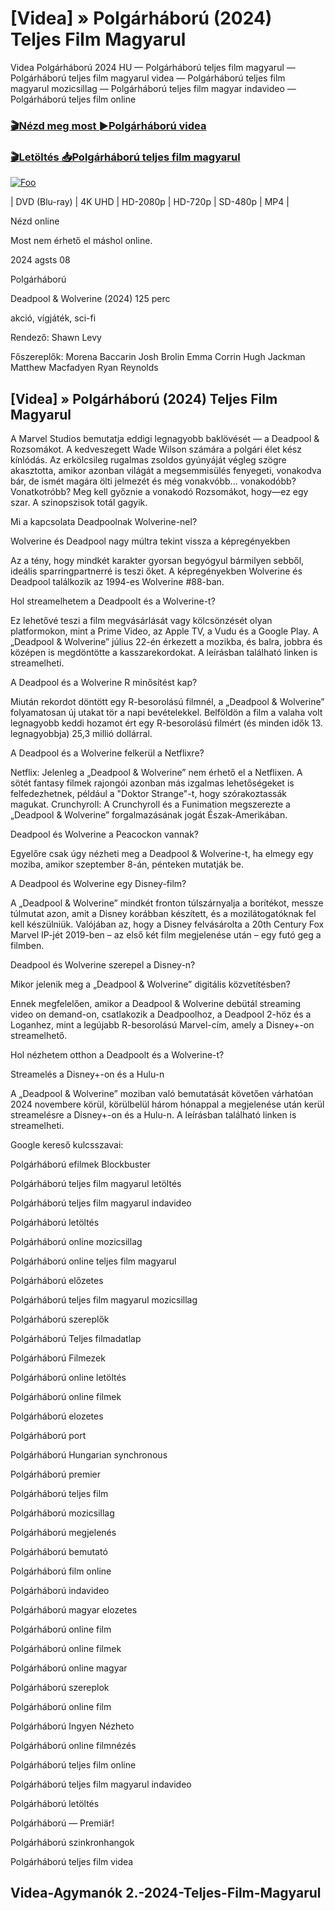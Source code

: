 <h1 tabindex="-1" class="heading-element" dir="auto">[Videa] » Polgárháború (2024) Teljes Film Magyarul </h1>

Videa Polgárháború 2024 HU — Polgárháború teljes film magyarul — Polgárháború teljes film magyarul videa — Polgárháború teljes film magyarul mozicsillag — Polgárháború teljes film magyar indavideo — Polgárháború teljes film online

<h3><a href="https://dmov.fun/hu/movie/929590/civil-war-gityub" rel="nofollow">🎬Nézd meg most ►Polgárháború videa</a></h3>

<h3><a href="https://dmov.fun/hu/movie/929590/civil-war-gityub" rel="nofollow">🎬Letöltés 📥Polgárháború teljes film magyarul</a></h3>

<a href="https://dmov.fun/hu/movie/929590/civil-war-gityub" rel="nofollow"><img src="https://camo.githubusercontent.com/917e6ed5c302499242165dcc02bdbce85c075fd21b35918eb9c0b771855261b8/68747470733a2f2f7374617469632e7769787374617469632e636f6d2f6d656469612f6232343966395f61646163386637306662336634356238383639313639366337376465313866337e6d76322e676966" alt="Foo" style="max-width: 100%;"></a>


| DVD (Blu-ray) | 4K UHD | HD-2080p | HD-720p | SD-480p | MP4 |

Nézd online

Most nem érhető el máshol online.

2024 agsts 08

Polgárháború

Deadpool & Wolverine (2024) 125 perc

akció, vígjáték, sci-fi

Rendező: Shawn Levy

Főszereplők: Morena Baccarin Josh Brolin Emma Corrin Hugh Jackman Matthew Macfadyen Ryan Reynolds

## [Videa] » Polgárháború (2024) Teljes Film Magyarul

A Marvel Studios bemutatja eddigi legnagyobb baklövését — a Deadpool & Rozsomákot. A kedveszegett Wade Wilson számára a polgári élet kész kínlódás. Az erkölcsileg rugalmas zsoldos gyúnyáját végleg szögre akasztotta, amikor azonban világát a megsemmisülés fenyegeti, vonakodva bár, de ismét magára ölti jelmezét és még vonakvóbb... vonakodóbb? Vonatkotróbb? Meg kell győznie a vonakodó Rozsomákot, hogy—ez egy szar. A szinopszisok totál gagyik.

Mi a kapcsolata Deadpoolnak Wolverine-nel?

Wolverine és Deadpool nagy múltra tekint vissza a képregényekben

Az a tény, hogy mindkét karakter gyorsan begyógyul bármilyen sebből, ideális sparringpartnerré is teszi őket. A képregényekben Wolverine és Deadpool találkozik az 1994-es Wolverine #88-ban.

Hol streamelhetem a Deadpoolt és a Wolverine-t?

Ez lehetővé teszi a film megvásárlását vagy kölcsönzését olyan platformokon, mint a Prime Video, az Apple TV, a Vudu és a Google Play. A „Deadpool & Wolverine” július 22-én érkezett a mozikba, és balra, jobbra és középen is megdöntötte a kasszarekordokat. A leírásban található linken is streamelheti.

A Deadpool és a Wolverine R minősítést kap?

Miután rekordot döntött egy R-besorolású filmnél, a „Deadpool & Wolverine” folyamatosan új utakat tör a napi bevételekkel. Belföldön a film a valaha volt legnagyobb keddi hozamot ért egy R-besorolású filmért (és minden idők 13. legnagyobbja) 25,3 millió dollárral.

A Deadpool és a Wolverine felkerül a Netflixre?

Netflix: Jelenleg a „Deadpool & Wolverine” nem érhető el a Netflixen. A sötét fantasy filmek rajongói azonban más izgalmas lehetőségeket is felfedezhetnek, például a "Doktor Strange"-t, hogy szórakoztassák magukat. Crunchyroll: A Crunchyroll és a Funimation megszerezte a „Deadpool & Wolverine” forgalmazásának jogát Észak-Amerikában.

Deadpool és Wolverine a Peacockon vannak?

Egyelőre csak úgy nézheti meg a Deadpool & Wolverine-t, ha elmegy egy moziba, amikor szeptember 8-án, pénteken mutatják be.

A Deadpool és Wolverine egy Disney-film?

A „Deadpool & Wolverine” mindkét fronton túlszárnyalja a borítékot, messze túlmutat azon, amit a Disney korábban készített, és a mozilátogatóknak fel kell készülniük. Valójában az, hogy a Disney felvásárolta a 20th Century Fox Marvel IP-jét 2019-ben – az első két film megjelenése után – egy futó geg a filmben.

Deadpool és Wolverine szerepel a Disney-n?

Mikor jelenik meg a „Deadpool & Wolverine” digitális közvetítésben?

Ennek megfelelően, amikor a Deadpool & Wolverine debütál streaming video on demand-on, csatlakozik a Deadpoolhoz, a Deadpool 2-höz és a Loganhez, mint a legújabb R-besorolású Marvel-cím, amely a Disney+-on streamelhető.

Hol nézhetem otthon a Deadpoolt és a Wolverine-t?

Streamelés a Disney+-on és a Hulu-n

A „Deadpool & Wolverine” moziban való bemutatását követően várhatóan 2024 novembere körül, körülbelül három hónappal a megjelenése után kerül streamelésre a Disney+-on és a Hulu-n. A leírásban található linken is streamelheti.

Google kereső kulcsszavai:

Polgárháború efilmek Blockbuster

Polgárháború teljes film magyarul letöltés

Polgárháború teljes film magyarul indavideo

Polgárháború letöltés

Polgárháború online mozicsillag

Polgárháború online teljes film magyarul

Polgárháború előzetes

Polgárháború teljes film magyarul mozicsillag

Polgárháború szereplők

Polgárháború Teljes filmadatlap

Polgárháború Filmezek

Polgárháború online letöltés

Polgárháború online filmek

Polgárháború elozetes

Polgárháború port

Polgárháború Hungarian synchronous

Polgárháború premier

Polgárháború teljes film

Polgárháború mozicsillag

Polgárháború megjelenés

Polgárháború bemutató

Polgárháború film online

Polgárháború indavideo

Polgárháború magyar elozetes

Polgárháború online film

Polgárháború online filmek

Polgárháború online magyar

Polgárháború szereplok

Polgárháború online film

Polgárháború Ingyen Nézheto

Polgárháború online filmnézés

Polgárháború teljes film online

Polgárháború teljes film magyarul indavideo

Polgárháború letöltés

Polgárháború — Premiär!

Polgárháború szinkronhangok

Polgárháború teljes film videa

## Videa-Agymanók 2.-2024-Teljes-Film-Magyarul
